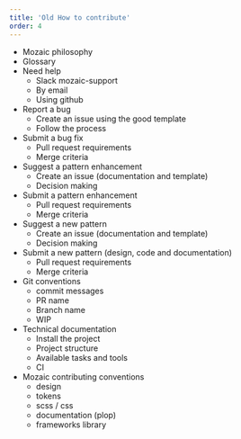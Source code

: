 ```yaml
---
title: 'Old How to contribute'
order: 4
---
```


* Mozaic philosophy
* Glossary
* Need help
    * Slack mozaic-support
    * By email
    * Using github
* Report a bug
    * Create an issue using the good template
    * Follow the process
* Submit a bug fix
    * Pull request requirements
    * Merge criteria
* Suggest a pattern enhancement
    * Create an issue (documentation and template)
    * Decision making
* Submit a pattern enhancement
    * Pull request requirements
    * Merge criteria
* Suggest a new pattern
    * Create an issue (documentation and template)
    * Decision making
* Submit a new pattern (design, code and documentation)
    * Pull request requirements
    * Merge criteria
* Git conventions
    * commit messages
    * PR name
    * Branch name
    * WIP
* Technical documentation
    * Install the project
    * Project structure
    * Available tasks and tools
    * CI
* Mozaic contributing conventions
    * design
    * tokens
    * scss / css
    * documentation (plop)
    * frameworks library